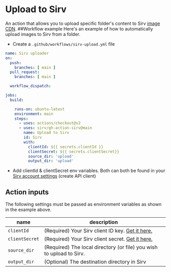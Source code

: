 # Upload to Sirv
An action that allows you to upload specific folder's content to Sirv <a href="https://sirv.com/">image CDN</a>.
##Workflow example
Here's an example of how to automatically upload images to Sirv from a folder.
- Create a `.github/workflows/sirv-upload.yml` file
```yaml
name: Sirv uploader
on:
  push:
    branches: [ main ]
  pull_request:
    branches: [ main ]

  workflow_dispatch:

jobs:
  build:

    runs-on: ubuntu-latest
    environment: main
    steps:
      - uses: actions/checkout@v2
      - uses: sirv/gh-action-sirv@main
        name: Upload to Sirv
        id: Sirv
        with:
          clientId: ${{ secrets.clientId }}
          clientSecret: ${{ secrets.clientSecret}}
          source_dir: 'upload'
          output_dir: 'upload'
```
- Add clientId & clientSecret env variables. Both can both be found in your [Sirv account settings](https://my.sirv.com/#/account/settings/api) (create API client)
## Action inputs

The following settings must be passed as environment variables as shown in the example above.

| name                    | description                                                  |
| ----------------------- | ------------------------------------------------------------ |
| `clientId`            | (Required) Your Sirv client ID key. [Get it here.](https://my.sirv.com/#/account/settings/api) |
| `clientSecret` | (Required) Your Sirv client secret. [Get it here.](https://my.sirv.com/#/account/settings/api) |
| `source_dir`            | (Required) The local directory (or file) you wish to upload to Sirv. |
| `output_dir`       | (Optional) The destination directory in Sirv |


